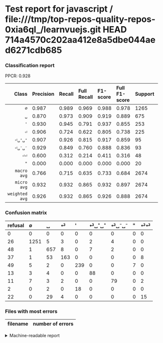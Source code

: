 # Test report for javascript / file:///tmp/top-repos-quality-repos-0xia6ql_/learnvuejs.git HEAD 714a4570c202aa412e8a5dbe044aed6271cdb685

### Classification report

PPCR: 0.928

| Class | Precision | Recall | Full Recall | F1-score | Full F1-score | Support | Full Support | PPCR |
|------:|:----------|:-------|:------------|:---------|:---------|:--------|:-------------|:-----|
| `∅` | 0.987| 0.989| 0.969| 0.988| 0.978| 1265| 1291| 0.980 |
| `␣` | 0.870| 0.973| 0.909| 0.919| 0.889| 675| 723| 0.934 |
| `'` | 0.930| 0.945| 0.791| 0.937| 0.855| 253| 302| 0.838 |
| `⏎` | 0.906| 0.724| 0.622| 0.805| 0.738| 225| 262| 0.859 |
| `⏎␣⁺␣⁺` | 0.907| 0.926| 0.815| 0.917| 0.859| 95| 108| 0.880 |
| `⏎␣⁻␣⁻` | 0.929| 0.849| 0.760| 0.888| 0.836| 93| 104| 0.894 |
| `⏎⏎` | 0.600| 0.312| 0.214| 0.411| 0.316| 48| 70| 0.686 |
| `"` | 0.000| 0.000| 0.000| 0.000| 0.000| 20| 22| 0.909 |
| `macro avg` | 0.766| 0.715| 0.635| 0.733| 0.684| 2674| 2882| 0.928 |
| `micro avg` | 0.932| 0.932| 0.865| 0.932| 0.897| 2674| 2882| 0.928 |
| `weighted avg` | 0.926| 0.932| 0.865| 0.926| 0.888| 2674| 2882| 0.928 |

### Confusion matrix

|refusal|  ∅| ␣| ⏎| '| ⏎␣⁺␣⁺| ⏎␣⁻␣⁻| "| ⏎⏎| 
|:---|:---|:---|:---|:---|:---|:---|:---|:---|
|0 |0 |0 |0 |0 |0 |0 |0 |0 |
|26 |1251 |5 |3 |0 |2 |4 |0 |0 |
|48 |1 |657 |8 |0 |7 |2 |0 |0 |
|37 |1 |53 |163 |0 |0 |0 |0 |8 |
|49 |5 |2 |0 |239 |0 |0 |7 |0 |
|13 |3 |4 |0 |0 |88 |0 |0 |0 |
|11 |7 |3 |2 |0 |0 |79 |0 |2 |
|2 |0 |2 |0 |18 |0 |0 |0 |0 |
|22 |0 |29 |4 |0 |0 |0 |0 |15 |

### Files with most errors

| filename | number of errors|
|:----:|:-----|

<details>
    <summary>Machine-readable report</summary>
```json
{
  "cl_report": {"\"": {"f1-score": 0.0, "precision": 0.0, "recall": 0.0, "support": 20}, "\u0027": {"f1-score": 0.9372549019607842, "precision": 0.9299610894941635, "recall": 0.9446640316205533, "support": 253}, "macro avg": {"f1-score": 0.7330127325291684, "precision": 0.76611708000432, "recall": 0.7149565963484404, "support": 2674}, "micro avg": {"f1-score": 0.9319371727748691, "precision": 0.9319371727748691, "recall": 0.9319371727748691, "support": 2674}, "weighted avg": {"f1-score": 0.9264620930287708, "precision": 0.9259070095551362, "recall": 0.9319371727748691, "support": 2674}, "\u2205": {"f1-score": 0.9877615475720488, "precision": 0.9865930599369085, "recall": 0.9889328063241106, "support": 1265}, "\u23ce": {"f1-score": 0.8049382716049382, "precision": 0.9055555555555556, "recall": 0.7244444444444444, "support": 225}, "\u23ce\u23ce": {"f1-score": 0.4109589041095891, "precision": 0.6, "recall": 0.3125, "support": 48}, "\u23ce\u2423\u207a\u2423\u207a": {"f1-score": 0.9166666666666665, "precision": 0.9072164948453608, "recall": 0.9263157894736842, "support": 95}, "\u23ce\u2423\u207b\u2423\u207b": {"f1-score": 0.8876404494382023, "precision": 0.9294117647058824, "recall": 0.8494623655913979, "support": 93}, "\u2423": {"f1-score": 0.9188811188811188, "precision": 0.8701986754966887, "recall": 0.9733333333333334, "support": 675}},
  "cl_report_full": {"\"": {"f1-score": 0.0, "precision": 0.0, "recall": 0.0, "support": 22}, "\u0027": {"f1-score": 0.855098389982111, "precision": 0.9299610894941635, "recall": 0.7913907284768212, "support": 302}, "macro avg": {"f1-score": 0.6837155953009552, "precision": 0.76611708000432, "recall": 0.6349967507723817, "support": 2882}, "micro avg": {"f1-score": 0.8970482361411087, "precision": 0.9319371727748691, "recall": 0.864677307425399, "support": 2882}, "weighted avg": {"f1-score": 0.8876709796928773, "precision": 0.9221329952526575, "recall": 0.864677307425399, "support": 2882}, "\u2205": {"f1-score": 0.977725674091442, "precision": 0.9865930599369085, "recall": 0.9690162664601084, "support": 1291}, "\u23ce": {"f1-score": 0.7375565610859727, "precision": 0.9055555555555556, "recall": 0.6221374045801527, "support": 262}, "\u23ce\u23ce": {"f1-score": 0.3157894736842105, "precision": 0.6, "recall": 0.21428571428571427, "support": 70}, "\u23ce\u2423\u207a\u2423\u207a": {"f1-score": 0.8585365853658536, "precision": 0.9072164948453608, "recall": 0.8148148148148148, "support": 108}, "\u23ce\u2423\u207b\u2423\u207b": {"f1-score": 0.835978835978836, "precision": 0.9294117647058824, "recall": 0.7596153846153846, "support": 104}, "\u2423": {"f1-score": 0.8890392422192152, "precision": 0.8701986754966887, "recall": 0.9087136929460581, "support": 723}},
  "ppcr": 0.9278278972935462
}
```
</details>
